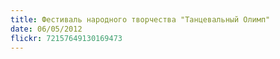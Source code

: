 ```yaml
---
title: Фестиваль народного творчества "Танцевальный Олимп"
date: 06/05/2012
flickr: 72157649130169473
---
```

